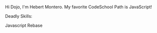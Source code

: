 Hi Dojo, I'm Hebert Montero. My favorite CodeSchool Path is JavaScript!

Deadly Skills:

Javascript
Rebase